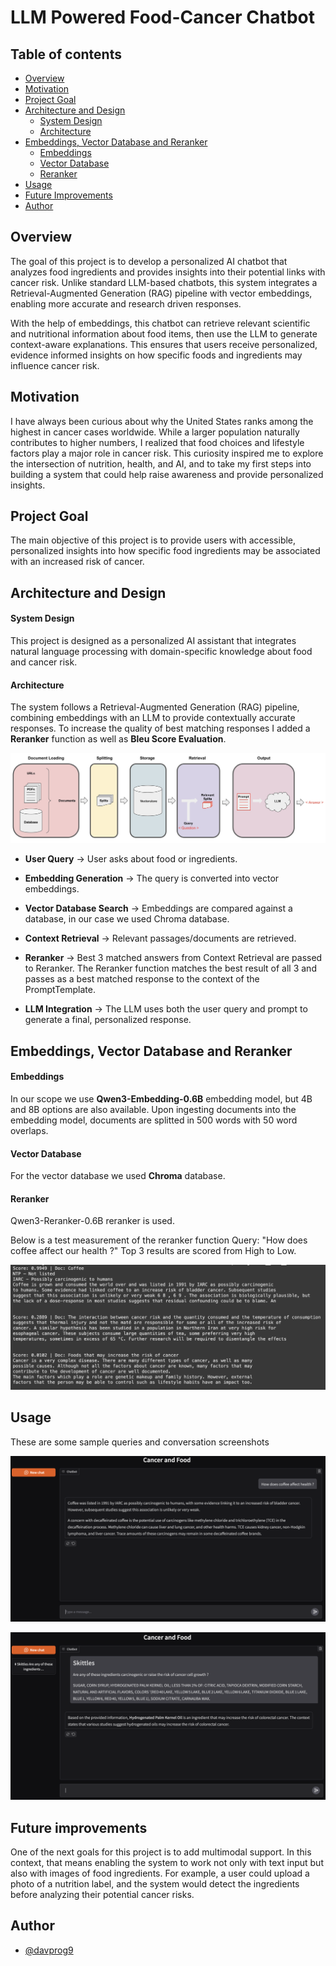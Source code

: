 # LLM Powered Food-Cancer Chatbot

## Table of contents
* [Overview](#overview)
* [Motivation](#motivation)
* [Project Goal](#project-goal)
* [Architecture and Design](#architecture-and-design)
  * [System Design](#system-design)
  * [Architecture](#architecture)
* [Embeddings, Vector Database and Reranker](#embeddings-vector-database-and-reranker)
  * [Embeddings](#embeddings)
  * [Vector Database](#vector-database)
  * [Reranker](#reranker)
* [Usage](#usage)
* [Future Improvements](#future-improvements)
* [Author](#author)

## Overview
The goal of this project is to develop a personalized AI chatbot that analyzes food ingredients and provides insights into their potential links with cancer risk. Unlike standard LLM-based chatbots, this system integrates a Retrieval-Augmented Generation (RAG) pipeline with vector embeddings, enabling more accurate and research driven responses.

With the help of embeddings, this chatbot can retrieve relevant scientific and nutritional information about food items, then use the LLM to generate context-aware explanations. This ensures that users receive personalized, evidence informed insights on how specific foods and ingredients may influence cancer risk.

## Motivation
I have always been curious about why the United States ranks among the highest in cancer cases worldwide. While a larger population naturally contributes to higher numbers, I realized that food choices and lifestyle factors play a major role in cancer risk. This curiosity inspired me to explore the intersection of nutrition, health, and AI, and to take my first steps into building a system that could help raise awareness and provide personalized insights.

## Project Goal
The main objective of this project is to provide users with accessible, personalized insights into how specific food ingredients may be associated with an increased risk of cancer. 

## Architecture and Design

#### System Design
This project is designed as a personalized AI assistant that integrates natural language processing with domain-specific knowledge about food and cancer risk.

#### Architecture
The system follows a Retrieval-Augmented Generation (RAG) pipeline, combining embeddings with an LLM to provide contextually accurate responses. To increase the quality of best matching responses I added a **Reranker** function as well as **Bleu Score Evaluation**.

![RAG Pipeline](Screenshots/RAG_Pipeline.jpeg)

* **User Query** → User asks about food or ingredients.

* **Embedding Generation** → The query is converted into vector embeddings.

* **Vector Database Search** → Embeddings are compared against a database, in our case we used Chroma database.

* **Context Retrieval** → Relevant passages/documents are retrieved.

* **Reranker** → Best 3 matched answers from Context Retrieval are passed to Reranker. The Reranker function matches the best result of all 3 and passes as a best matched response to the context of the PromptTemplate. 

* **LLM Integration** → The LLM uses both the user query and prompt to generate a final, personalized response.

## Embeddings, Vector Database and Reranker

#### Embeddings 
In our scope we use **Qwen3-Embedding-0.6B** embedding model, but 4B and 8B options are also available. Upon ingesting documents into the embedding model, documents are splitted in 500 words with 50 word overlaps.

#### Vector Database 
For the vector database we used **Chroma** database.

#### Reranker
Qwen3-Reranker-0.6B reranker is used.

Below is a test measurement of the reranker function
Query: "How does coffee affect our health ?"
Top 3 results are scored from High to Low.

![Reranker](Screenshots/Reranker_test.png)

## Usage
These are some sample queries and conversation screenshots

![Coffee](Screenshots/Coffee_query.png)

![Skittles](Screenshots/Skittles_query.png)

## Future improvements

One of the next goals for this project is to add multimodal support. In this context, that means enabling the system to work not only with text input but also with images of food ingredients. For example, a user could upload a photo of a nutrition label, and the system would detect the ingredients before analyzing their potential cancer risks.

## Author

- [@davprog9](https://www.github.com/davprog9)


